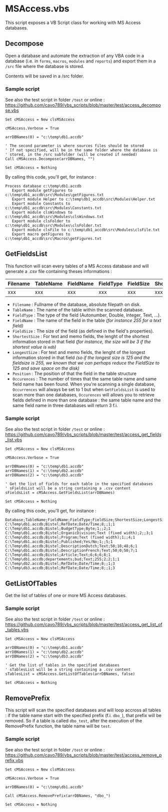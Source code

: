 # MSAccess.vbs

This script exposes a VB Script class for working with MS Access databases.

## Decompose

Open a database and automate the extraction of any VBA code in a database (i.e. in `forms`, `macros`, `modules` and `reports`) and export them in a `/src` file where the database is stored.

Contents will be saved in a /src folder.

### Sample script 

See also the test script in folder `/test` or online : https://github.com/cavo789/vbs_scripts/blob/master/test/access_decompose.vbs

```VB
Set cMSAccess = New clsMSAccess

cMSAccess.Verbose = True

arrDBNames(0) = "c:\temp\db1.accdb"

' The second parameter is where sources files should be stored
' If not specified, will be in the same folder where the database is 
' stored, in the /src subfolder (will be created if needed)
Call cMSAccess.Decompose(arrDBNames, "")

Set cMSAccess = Nothing
```

By calling this code, you'll get, for instance : 

```text
Process database c:\temp\db1.accdb
   Export module getFigures to c:\temp\db1_accdb\src\Modules\getFigures.txt
   Export module Helper to c:\temp\db1_accdb\src\Modules\Helper.txt
   Export module Constants to c:\temp\db1_accdb\src\Modules\Constants.txt
   Export module clsWindows to c:\temp\db1_accdb\src\Modules\clsWindows.txt
   Export module clsFolder to c:\temp\db1_accdb\src\Modules\clsFolder.txt
   Export module clsFile to c:\temp\db1_accdb\src\Modules\clsFile.txt
   Export macro getFigures to c:\temp\db1_accdb\src\Macros\getFigures.txt
```

## GetFieldsList

This function will scan every tables of a MS Access database and will generate a .csv file containing theses informations : 

| Filename | TableName | FieldName | FieldType | FieldSize | ShortestSize | LongestSize | Position | Occurences |
| --- | --- | --- | --- | --- | --- | --- | --- | --- |
| xxx | xxx | xxx | xxx | xxx | xxx | xxx | xxx | xxx |

* `Filename` : Fullname of the database, absolute filepath on disk.
* `TableName` : The name of the table within the scanned database.
* `FieldType` : The type of the field (Autonumber, Double, Integer, Text, ...).
* `FieldName` : The name of the field in the table *(for instance 255 for a text field)* 
* `FieldSize` : The size of the field (as defined in the field's properties).
* `ShortestSize` : For text and memo fields, the lenght of the shortest information stored in that field *(for instance, the size will be 3 if the shortest value is `mdb`)*
* `LongestSize` : For text and memo fields, the lenght of the longest information stored in that field *(so if the longest size is 125 and the fieldsize is 255, we known that we can perhaps reduce the FieldSize to 125 and save space on the disk)* 
* `Position` : The position of that the field in the table structure
* `Occurences` : The number of times that the same table name and same field name has been found. When you're scanning a single database, `Occurrences` will always be set to 1 but when `GetFieldsList` is used to scan more than one databases, `Occurences` will allows you to retrieve fields defined in more than one database : the same table name and the same field name in three databases will return 3 f.i.

### Sample script 

See also the test script in folder `/test` or online : https://github.com/cavo789/vbs_scripts/blob/master/test/access_get_fields_list.vbs

```VB
Set cMSAccess = New clsMSAccess

cMSAccess.Verbose = True

arrDBNames(0) = "c:\temp\db1.accdb"
arrDBNames(1) = "c:\temp\db2.accdb"
arrDBNames(2) = "c:\temp\db3.accdb"

' Get the list of fields for each table in the specified databases
' sFieldsList will be a string containing a .csv content
sFieldsList = cMSAccess.GetFieldsList(arrDBNames)

Set cMSAccess = Nothing
```

By calling this code, you'll get, for instance : 

```text
Database;TableName;FieldName;FieldType;FieldSize;ShortestSize;LongestSize;Position;Occurences
C:\Temp\db1.accdb;Bistel;RefDate;Date/Time;8;;1;1
C:\Temp\db1.accdb;Bistel;BudgetType;Byte;1;;2;1
C:\Temp\db1.accdb;Bistel;OrganicDivision;Text (fixed width);2;;3;1
C:\Temp\db1.accdb;Bistel;Program;Text (fixed width);1;;4;1
C:\Temp\db1.accdb;Bistel;Published;Yes/No;1;;5;1
C:\Temp\db1.accdb;Bistel;DescriptionDutch;Text;50;10;48;6;1
C:\Temp\db1.accdb;Bistel;DescriptionFrench;Text;50;0;50;7;1
C:\Temp\db1.accdb;Bistel;Article;Text;6;6;6;8;1
C:\Temp\db1.accdb;departements;bud;Text;255;2;2;1;1
C:\Temp\db2.accdb;Bistel;RefDate;Date/Time;8;;1;3
C:\Temp\db3.accdb;Bistel;RefDate;Date/Time;8;;1;3
```

## GetListOfTables

Get the list of tables of one or more MS Access databases.

### Sample script 

See also the test script in folder `/test` or online : https://github.com/cavo789/vbs_scripts/blob/master/test/access_get_list_of_tables.vbs

```VB
Set cMSAccess = New clsMSAccess

arrDBNames(0) = "c:\temp\db1.accdb"
arrDBNames(1) = "c:\temp\db2.accdb"
arrDBNames(2) = "c:\temp\db3.accdb"

' Get the list of tables in the specified databases
' sTablesList will be a string containing a .csv content
sTablesList = cMSAccess.GetListOfTables(arrDBNames, false)

Set cMSAccess = Nothing
```

## RemovePrefix

This script will scan the specified databases and will loop accross all tables : if the table name start with the specified prefix (f.i. `dbo_`), that prefix will be removed. So if a table is called `dbo_test`, after the execution of the RemovePrefix function, the table name will be `test`.

### Sample script 

See also the test script in folder `/test` or online : https://github.com/cavo789/vbs_scripts/blob/master/test/access_remove_prefix.vbs

```VB
Set cMSAccess = New clsMSAccess

cMSAccess.Verbose = True

arrDBNames(0) = "c:\temp\db1.accdb"

Call cMSAccess.RemovePrefix(arrDBNames, "dbo_")

Set cMSAccess = Nothing
```
